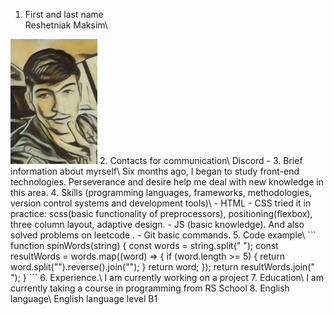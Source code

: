 1. First and last name\
Reshetniak Maksim\
<img src="photo.jpg" alt="Photo whith me">
2. Contacts for communication\
Discord - <https://discordapp.com/users/319151035245395979/>
3. Brief information about myrself\
Six months ago, I began to study front-end technologies. Perseverance and desire help me deal with new knowledge in this area.
4. Skills (programming languages, frameworks, methodologies, version control systems and development tools)\
- HTML
- CSS  tried it in practice: scss(basic functionality of preprocessors), positioning(flexbox), three column layout, adaptive design.
- JS (basic knowledge). And also solved problems on leetcode <https://github.com/MaksimR02/training_algorithm>.
- Git basic commands.
5. Code example\
```
function spinWords(string) {
  const words = string.split(" ");
  const resultWords = words.map((word) => {
    if (word.length >= 5) {
      return word.split("").reverse().join("");
    }
    return word;
  });
  return resultWords.join(" ");
}
```
6. Experience.\
I am currently working on a project <https://github.com/MaksimR02/rsschool-cv>
7. Education\
I am currently taking a course in programming from RS School
8. English language\
English language level B1